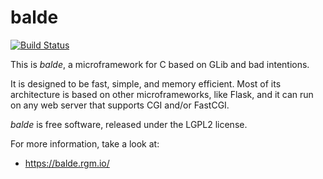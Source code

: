 balde
=====

[![Build Status](https://travis-ci.org/balde/balde.svg?branch=master)](https://travis-ci.org/balde/balde)

This is *balde*, a microframework for C based on GLib and bad intentions.

It is designed to be fast, simple, and memory efficient. Most of its architecture is based on other microframeworks, like Flask, and it can run on any web server that supports CGI and/or FastCGI.

*balde* is free software, released under the LGPL2 license.

For more information, take a look at:

- https://balde.rgm.io/
